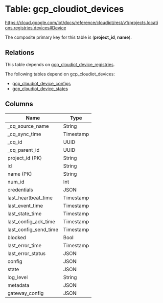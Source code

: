 # Table: gcp_cloudiot_devices

https://cloud.google.com/iot/docs/reference/cloudiot/rest/v1/projects.locations.registries.devices#Device

The composite primary key for this table is (**project_id**, **name**).

## Relations

This table depends on [gcp_cloudiot_device_registries](gcp_cloudiot_device_registries.md).

The following tables depend on gcp_cloudiot_devices:
  - [gcp_cloudiot_device_configs](gcp_cloudiot_device_configs.md)
  - [gcp_cloudiot_device_states](gcp_cloudiot_device_states.md)

## Columns

| Name          | Type          |
| ------------- | ------------- |
|_cq_source_name|String|
|_cq_sync_time|Timestamp|
|_cq_id|UUID|
|_cq_parent_id|UUID|
|project_id (PK)|String|
|id|String|
|name (PK)|String|
|num_id|Int|
|credentials|JSON|
|last_heartbeat_time|Timestamp|
|last_event_time|Timestamp|
|last_state_time|Timestamp|
|last_config_ack_time|Timestamp|
|last_config_send_time|Timestamp|
|blocked|Bool|
|last_error_time|Timestamp|
|last_error_status|JSON|
|config|JSON|
|state|JSON|
|log_level|String|
|metadata|JSON|
|gateway_config|JSON|